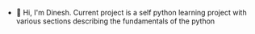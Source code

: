- 👋 Hi, I'm Dinesh. Current project is a self python learning project with various sections describing the fundamentals of the python